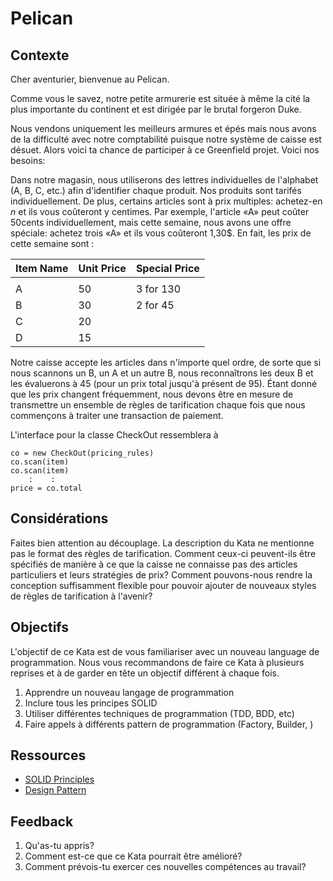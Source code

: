 # Pelican
## Contexte

Cher aventurier, bienvenue au Pelican.

Comme vous le savez, notre petite armurerie est située à même la cité la plus importante du continent et est dirigée par le brutal forgeron Duke.

Nous vendons uniquement les meilleurs armures et épés mais nous avons de la difficulté avec notre comptabilité puisque notre système de caisse est désuet. Alors voici ta chance de participer à ce Greenfield projet. Voici nos besoins:

Dans notre magasin, nous utiliserons des lettres individuelles de l'alphabet (A, B, C, etc.) afin d'identifier chaque produit. Nos produits sont tarifés individuellement. De plus, certains articles sont à prix multiples: achetez-en _n_ et ils vous coûteront y centimes. Par exemple, l'article «A» peut coûter 50cents individuellement, mais cette semaine, nous avons une offre spéciale: achetez trois «A» et ils vous coûteront 1,30$. En fait, les prix de cette semaine sont :

| Item Name | Unit Price | Special Price |
|-----------|------------|---------------|
|           |            |               |
| A         | 50         | 3 for 130     |
| B         | 30         | 2 for 45      |
| C         | 20         |               |
| D         | 15         |               |

Notre caisse accepte les articles dans n'importe quel ordre, de sorte que si nous scannons un B, un A et un autre B, nous reconnaîtrons les deux B et les évaluerons à 45 (pour un prix total jusqu'à présent de 95). Étant donné que les prix changent fréquemment, nous devons être en mesure de transmettre un ensemble de règles de tarification chaque fois que nous commençons à traiter une transaction de paiement.

L'interface pour la classe CheckOut ressemblera à
```
co = new CheckOut(pricing_rules)
co.scan(item)
co.scan(item)
    :    :
price = co.total
```

## Considérations
Faites bien attention au découplage. La description du Kata ne mentionne pas le format des règles de tarification. Comment ceux-ci peuvent-ils être spécifiés de manière à ce que la caisse ne connaisse pas des articles particuliers et leurs stratégies de prix? Comment pouvons-nous rendre la conception suffisamment flexible pour pouvoir ajouter de nouveaux styles de règles de tarification à l'avenir?

## Objectifs
L'objectif de ce Kata est de vous familiariser avec un nouveau language de programmation. Nous vous recommandons de faire ce Kata à plusieurs reprises et à de garder en tête un objectif différent à chaque fois.

1. Apprendre un nouveau langage de programmation
2. Inclure tous les principes SOLID
3. Utiliser différentes techniques de programmation (TDD, BDD, etc)
4. Faire appels à différents pattern de programmation (Factory, Builder, )

## Ressources
- [SOLID Principles](https://www.digitalocean.com/community/conceptual_articles/s-o-l-i-d-the-first-five-principles-of-object-oriented-design)
- [Design Pattern](https://sourcemaking.com/design_patterns)

## Feedback
1. Qu'as-tu appris?
2. Comment est-ce que ce Kata pourrait être amélioré?
3. Comment prévois-tu exercer ces nouvelles compétences au travail?
